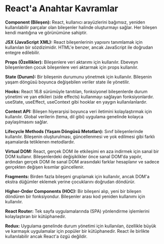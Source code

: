 # React'a Anahtar Kavramlar

**Component (Bileşen):** React, kullanıcı arayüzlerini bağımsız, yeniden kullanılabilir parçalar olan bileşenler halinde oluşturmayı sağlar. Her bileşen kendi mantığına ve görünümüne sahiptir.

**JSX (JavaScript XML):** React bileşenlerinin yapısını tanımlamak için kullanılan bir sözdizimidir. HTML'e benzer, ancak JavaScript ile doğrudan entegre edilebilir.

**Props (Özellikler):** Bileşenlere veri aktarımı için kullanılır. Ebeveyn bileşenlerden çocuk bileşenlere veri aktarmak için props kullanılır.

**State (Durum):** Bir bileşenin durumunu yönetmek için kullanılır. Bileşenin yaşam döngüsü boyunca değişebilen veriler state ile yönetilir.

**Hooks:** React 16.8 sürümüyle tanıtılan, fonksiyonel bileşenlerde durum yönetimi ve yan etkileri (side effects) kullanmayı sağlayan fonksiyonlardır. useState, useEffect, useContext gibi hooklar en yaygın kullanılanlardır.

**Context API:** Bileşen hiyerarşisi boyunca veri iletimini kolaylaştırmak için kullanılır. Global verilerin (tema, dil gibi) uygulama genelinde kolayca paylaşılmasını sağlar.

**Lifecycle Methods (Yaşam Döngüsü Metotları):** Sınıf bileşenlerinde kullanılır. Bileşenin oluşturulması, güncellenmesi ve yok edilmesi gibi farklı aşamalarda tetiklenen metodlardır.

**Virtual DOM:** React, gerçek DOM ile etkileşimi en aza indirmek için sanal bir DOM kullanır. Bileşenlerdeki değişiklikler önce sanal DOM'da yapılır, ardından gerçek DOM ile sanal DOM arasındaki farklar hesaplanır ve sadece gerçekten değişen kısımlar güncellenir.

**Fragments:** Birden fazla bileşeni gruplamak için kullanılır, ancak DOM'a ekstra düğümler eklemek yerine çocuklarını doğrudan döndürür.

**Higher-Order Components (HOC):** Bir bileşeni alıp, yeni bir bileşen döndüren bir fonksiyondur. Bileşenler arası kod yeniden kullanımı için kullanılır.

**React Router:** Tek sayfa uygulamalarında (SPA) yönlendirme işlemlerini kolaylaştıran bir kütüphanedir.

**Redux:** Uygulama genelinde durum yönetimi için kullanılan, özellikle büyük ve karmaşık uygulamalar için popüler bir kütüphanedir. React ile birlikte kullanılabilir ancak React'a özgü değildir.